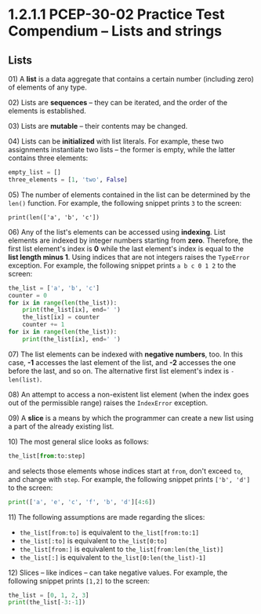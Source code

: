 # 1.2.1.1 PCEP-30-02 Practice Test Compendium – Lists and strings

## Lists

01\) A **list** is a data aggregate that contains a certain number (including zero) of elements of any type.

02\) Lists are **sequences** – they can be iterated, and the order of the elements is established.

03\) Lists are **mutable** – their contents may be changed.

04\) Lists can be **initialized** with list literals. For example, these two assignments instantiate two lists – the former is empty, while the latter contains three elements:

```python
empty_list = []
three_elements = [1, 'two', False]
```

05\) The number of elements contained in the list can be determined by the `len()` function. For example, the following snippet prints `3` to the screen:

```
print(len(['a', 'b', 'c'])
```

06\) Any of the list's elements can be accessed using **indexing**. List elements are indexed by integer numbers starting from **zero**. Therefore, the first list element's index is **0** while the last element's index is equal to the **list length minus 1**. Using indices that are not integers raises the `TypeError` exception. For example, the following snippet prints `a b c 0 1 2` to the screen:

```python
the_list = ['a', 'b', 'c']
counter = 0
for ix in range(len(the_list)):
    print(the_list[ix], end=' ')
    the_list[ix] = counter
    counter += 1
for ix in range(len(the_list)):
    print(the_list[ix], end=' ')
```

07\) The list elements can be indexed with **negative numbers**, too. In this case, **-1** accesses the last element of the list, and **-2** accesses the one before the last, and so on. The alternative first list element's index is `-len(list)`.

08\) An attempt to access a non-existent list element (when the index goes out of the permissible range) raises the `IndexError` exception.

09\) A **slice** is a means by which the programmer can create a new list using a part of the already existing list.

10\) The most general slice looks as follows:

```python
the_list[from:to:step]
```

and selects those elements whose indices start at `from`, don't exceed `to`, and change with `step`. For example, the following snippet prints `['b', 'd']` to the screen:

```python
print(['a', 'e', 'c', 'f', 'b', 'd'][4:6])
```

11\) The following assumptions are made regarding the slices:

* `the_list[from:to]` is equivalent to `the_list[from:to:1]`
* `the_list[:to]` is equivalent to `the_list[0:to]`
* `the_list[from:]` is equivalent to `the_list[from:len(the_list)]`
* `the_list[:]` is equivalent to `the_list[0:len(the_list)-1]`

12\) Slices – like indices – can take negative values. For example, the following snippet prints `[1,2]` to the screen:

```python
the_list = [0, 1, 2, 3]
print(the_list[-3:-1])
```
